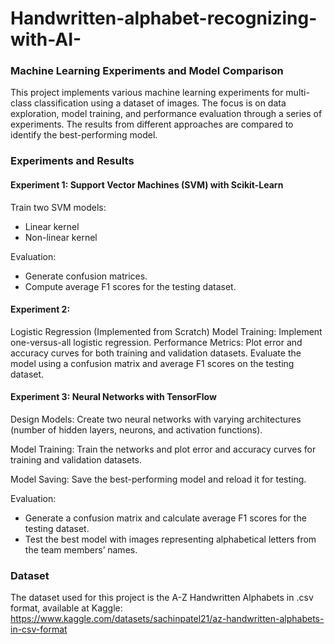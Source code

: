# Handwritten-alphabet-recognizing-with-AI-


### Machine Learning Experiments and Model Comparison
This project implements various machine learning experiments for multi-class classification using a dataset of images. The focus is on data exploration, model training, and performance evaluation through a series of experiments. The results from different approaches are compared to identify the best-performing model.


### Experiments and Results

#### Experiment 1: Support Vector Machines (SVM) with Scikit-Learn
Train two SVM models:
  * Linear kernel
  * Non-linear kernel

Evaluation:
* Generate confusion matrices.
* Compute average F1 scores for the testing dataset.

#### Experiment 2: 
Logistic Regression (Implemented from Scratch)
Model Training: Implement one-versus-all logistic regression.
Performance Metrics:
Plot error and accuracy curves for both training and validation datasets.
Evaluate the model using a confusion matrix and average F1 scores on the testing dataset.

#### Experiment 3: Neural Networks with TensorFlow
Design Models: Create two neural networks with varying architectures (number of hidden layers, neurons, and activation functions).

Model Training: Train the networks and plot error and accuracy curves for training and validation datasets.

Model Saving: Save the best-performing model and reload it for testing.

Evaluation:
* Generate a confusion matrix and calculate average F1 scores for the testing dataset.
* Test the best model with images representing alphabetical letters from the team members’ names.


### Dataset
The dataset used for this project is the A-Z Handwritten Alphabets in .csv format, available at Kaggle: https://www.kaggle.com/datasets/sachinpatel21/az-handwritten-alphabets-in-csv-format
